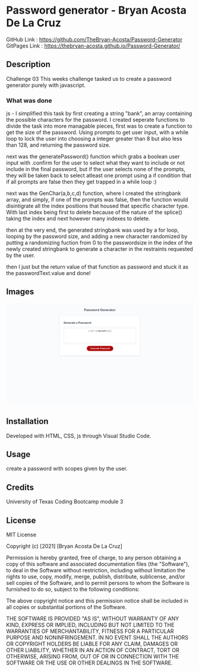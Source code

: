 # Password generator - Bryan Acosta De La Cruz
GitHub Link : https://github.com/TheBryan-Acosta/Password-Generator
GitPages Link : https://thebryan-acosta.github.io/Password-Generator/
## Description
Challenge 03  This weeks challenge tasked us to create a password generator purely with javascript.
### What was done
js - I simplified this task by first creating a string "bank", an array containing the possible characters for the password. I created seperate functions to divide the task into more managable pieces, first was to create a function to get the size of the password. Using prompts to get user input, with a while loop to lock the user into choosing a integer greater than 8 but also less than 128, and returning the password size.

next was the generatePassword() function which grabs a boolean user input with 
.confirm for the user to select what they want to include or not include in the final password, but if the user selects none of the prompts, they will be taken back to select atleast one prompt using a if condition that if all prompts are false then they get trapped in a while loop :)

next was the GenChar(a,b,c,d) function, where I created the stringbank array, and simply, if one of the prompts was false, then the function would disintigrate all the index positions that housed that specific character type. With last index being first to delete because of the nature of the splice() taking the index and next however many indexes to delete.

then at the very end, the generated stringbank was used by a for loop, looping by the password size, and adding a new character randomized by putting a randomizing fuction from 0 to the passwordsize in the index of the newly created stringbank to generate a character in the restraints requested by the user.

then I just but the return value of that function as password and stuck it as the passwordText.value and done!

## Images
![PasswordGenerator](Develop\passgen.png?)
## Installation
Developed with HTML, CSS, js through Visual Studio Code.

## Usage
create a password with scopes given by the user.

## Credits
University of Texas Coding Bootcamp module 3

## License

MIT License

Copyright (c) [2021] [Bryan Acosta De La Cruz]

Permission is hereby granted, free of charge, to any person obtaining a copy
of this software and associated documentation files (the "Software"), to deal
in the Software without restriction, including without limitation the rights
to use, copy, modify, merge, publish, distribute, sublicense, and/or sell
copies of the Software, and to permit persons to whom the Software is
furnished to do so, subject to the following conditions:

The above copyright notice and this permission notice shall be included in all
copies or substantial portions of the Software.

THE SOFTWARE IS PROVIDED "AS IS", WITHOUT WARRANTY OF ANY KIND, EXPRESS OR
IMPLIED, INCLUDING BUT NOT LIMITED TO THE WARRANTIES OF MERCHANTABILITY,
FITNESS FOR A PARTICULAR PURPOSE AND NONINFRINGEMENT. IN NO EVENT SHALL THE
AUTHORS OR COPYRIGHT HOLDERS BE LIABLE FOR ANY CLAIM, DAMAGES OR OTHER
LIABILITY, WHETHER IN AN ACTION OF CONTRACT, TORT OR OTHERWISE, ARISING FROM,
OUT OF OR IN CONNECTION WITH THE SOFTWARE OR THE USE OR OTHER DEALINGS IN THE
SOFTWARE.